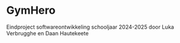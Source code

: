 # GymHero
Eindproject softwareontwikkeling schooljaar 2024-2025 door Luka Verbrugghe en Daan Hautekeete
